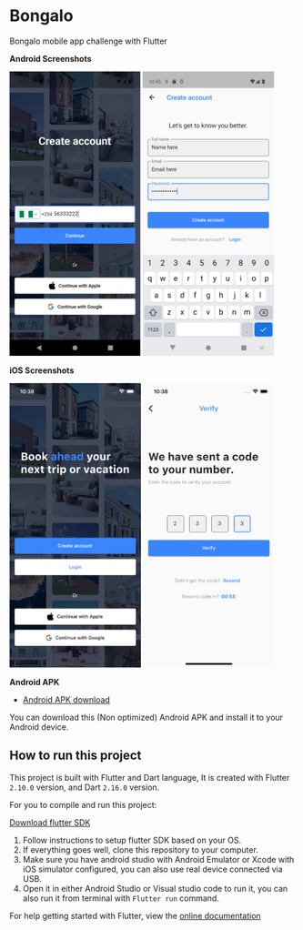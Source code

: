# Bongalo

Bongalo mobile app challenge with Flutter

**Android Screenshots**

<img src="https://github.com/RegisSaffi/bongalo-challenge/blob/main/assets/screenshots/android1.png" height="500" alt="Android screenshot 1">           <img src="https://github.com/RegisSaffi/bongalo-challenge/blob/main/assets/screenshots/android2.png" height="500" alt="Android screenshot">    

**iOS Screenshots**


<img src="https://github.com/RegisSaffi/bongalo-challenge/blob/main/assets/screenshots/ios1.png" height="500" alt="iOS screenshot 1">                    <img src="https://github.com/RegisSaffi/bongalo-challenge/blob/main/assets/screenshots/ios2.png" height="500" alt="iOS screenshot 2">  

**Android APK**

- [Android APK download](https://drive.google.com/file/d/1PQnwdN3A0d8fCErQhGvoP-dDjh3IUW7U/view?usp=sharing)

You can download this (Non optimized) Android APK and install it to your Android device.

## How to run this project

This project is built with Flutter and Dart language, It is created with Flutter `2.10.0` version, and Dart `2.16.0` version.

For you to compile and run this project:

[Download flutter SDK](https://flutter.dev/)

1. Follow instructions to setup flutter SDK based on your OS.
1. If everything goes well, clone this repository to your computer.
1. Make sure you have android studio with Android Emulator or Xcode with iOS simulator configured, you can also use real device connected via USB.
1. Open it in either Android Studio or Visual studio code to run it, you can also run it from terminal with `Flutter run` command.



For help getting started with Flutter, view the [online documentation](https://flutter.dev/docs)
